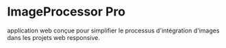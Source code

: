 # ImageProcessor Pro
 application web conçue pour simplifier le processus d'intégration d'images dans les projets web responsive.
